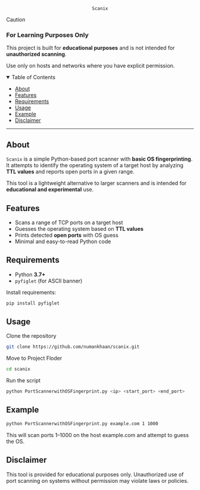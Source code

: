 <div align="center">

  `Scanix`

</div>

> [!CAUTION]
>
> ### For Learning Purposes Only
>
> This project is built for **educational purposes** and is not intended for **unauthorized scanning**.
>
> Use only on hosts and networks where you have explicit permission.

<details open="open">
<summary>Table of Contents</summary>

- [About](#about)
- [Features](#features)
- [Requirements](#requirements)
- [Usage](#usage)
- [Example](#example)
- [Disclaimer](#disclaimer)
</details>

---

## About

`Scanix` is a simple Python-based port scanner with **basic OS fingerprinting**.
It attempts to identify the operating system of a target host by analyzing **TTL values** and reports open ports in a given range.

This tool is a lightweight alternative to larger scanners and is intended for **educational and experimental** use.

## Features

- Scans a range of TCP ports on a target host
- Guesses the operating system based on **TTL values**
- Prints detected **open ports** with OS guess
- Minimal and easy-to-read Python code

## Requirements

- Python **3.7+**
- `pyfiglet` (for ASCII banner)

Install requirements:
```bash
pip install pyfiglet
```

## Usage
<div align="left">

Clone the repository

```bash
git clone https://github.com/numankhaan/scanix.git
```
Move to Project Floder
```bash
cd scanix
```
Run the script

```bash
python PortScannerwithOSFingerprint.py <ip> <start_port> <end_port>
```
</div>

## Example
<div align="left">

```bash
python PortScannerwithOSFingerprint.py example.com 1 1000
```
This will scan ports 1–1000 on the host example.com and attempt to guess the OS.
</div>

## Disclaimer

This tool is provided for educational purposes only.
Unauthorized use of port scanning on systems without permission may violate laws or policies.
